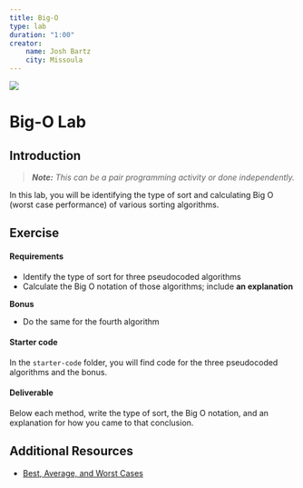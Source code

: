 ```yaml
---
title: Big-O
type: lab
duration: "1:00"
creator:
    name: Josh Bartz
    city: Missoula
---
```


![](https://ga-dash.s3.amazonaws.com/production/assets/logo-9f88ae6c9c3871690e33280fcf557f33.png)

# Big-O Lab

## Introduction

> ***Note:*** _This can be a pair programming activity or done independently._

In this lab, you will be identifying the type of sort and calculating Big O (worst case performance) of various sorting algorithms.

## Exercise

#### Requirements

- Identify the type of sort for three pseudocoded algorithms
- Calculate the Big O notation of those algorithms; include **an explanation**

**Bonus**

- Do the same for the fourth algorithm


#### Starter code

In the `starter-code` folder, you will find code for the three pseudocoded algorithms and the bonus.

#### Deliverable

Below each method, write the type of sort, the Big O notation, and an explanation for how you came to that conclusion.

## Additional Resources

- [Best, Average, and Worst Cases](http://bigocheatsheet.com/)
